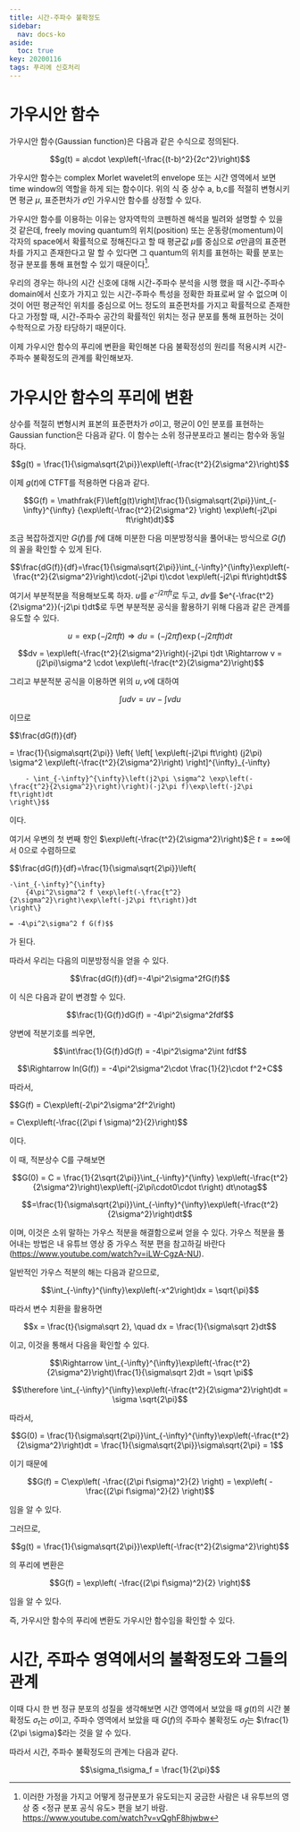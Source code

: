 ```yaml
---
title: 시간-주파수 불확정도
sidebar:
  nav: docs-ko
aside:
  toc: true
key: 20200116
tags: 푸리에 신호처리
---
```


# 가우시안 함수

가우시안 함수(Gaussian function)은 다음과 같은 수식으로 정의된다.

$$g(t) = a\cdot \exp\left(-\frac{(t-b)^2}{2c^2}\right)$$

가우시안 함수는 complex Morlet wavelet의 envelope 또는 시간 영역에서 보면 time window의 역할을 하게 되는 함수이다. 위의 식 중 상수 a, b,c를 적절히 변형시키면 평균 $\mu$, 표준편차가 $\sigma$인 가우시안 함수를 상정할 수 있다.

가우시안 함수를 이용하는 이유는 양자역학의 코펜하겐 해석을 빌려와 설명할 수 있을 것 같은데, freely moving quantum의 위치(position) 또는 운동량(momentum)이 각자의 space에서 확률적으로 정해진다고 할 때 평균값 $\mu$를 중심으로 $\sigma$만큼의 표준편차를 가지고 존재한다고 말 할 수 있다면 그 quantum의 위치를 표현하는 확률 분포는 정규 분포를 통해 표현할 수 있기 때문이다[^1].

[^1]: 이러한 가정을 가지고 어떻게 정규분포가 유도되는지 궁금한 사람은 내 유투브의 영상 중 <정규 분포 공식 유도> 편을 보기 바람. https://www.youtube.com/watch?v=vQghF8hjwbw

우리의 경우는 하나의 시간 신호에 대해 시간-주파수 분석을 시행 했을 때 시간-주파수 domain에서 신호가 가지고 있는 시간-주파수 특성을 정확한 좌표로써 알 수 없으며 이것이 어떤 평균적인 위치를 중심으로 어느 정도의 표준편차를 가지고 확률적으로 존재한다고 가정할 때, 시간-주파수 공간의 확률적인 위치는 정규 분포를 통해 표현하는 것이 수학적으로 가장 타당하기 때문이다.

이제 가우시안 함수의 푸리에 변환을 확인해본 다음 불확정성의 원리를 적용시켜 시간-주파수 불확정도의 관계를 확인해보자.

# 가우시안 함수의 푸리에 변환

상수를 적절히 변형시켜 표본의 표준편차가 $\sigma$이고, 평균이 0인 분포를 표현하는 Gaussian function은 다음과 같다. 이 함수는 소위 정규분포라고 불리는 함수와 동일하다.

$$g(t) = \frac{1}{\sigma\sqrt{2\pi}}\exp\left(-\frac{t^2}{2\sigma^2}\right)$$

이제 $g(t)$에  CTFT를 적용하면 다음과 같다.

$$G(f) = \mathfrak{F}\left[g(t)\right]\frac{1}{\sigma\sqrt{2\pi}}\int_{-\infty}^{\infty}
{\exp\left(-\frac{t^2}{2\sigma^2} \right) \exp\left(-j2\pi ft\right)dt}$$

조금 복잡하겠지만 $G(f)$를 $f$에 대해 미분한 다음 미분방정식을 풀어내는 방식으로 $G(f)$의 꼴을 확인할 수 있게 된다.

$$\frac{dG(f)}{df}=\frac{1}{\sigma\sqrt{2\pi}}\int_{-\infty}^{\infty}\exp\left(-\frac{t^2}{2\sigma^2}\right)\cdot(-j2\pi t)\cdot \exp\left(-j2\pi ft\right)dt$$

여기서 부분적분을 적용해보도록 하자. $u$를 $e^{-j2\pi ft}$로 두고, $dv$를 $e^{-\frac{t^2}{2\sigma^2}}(-j2\pi t)dt$로 두면 부분적분 공식을 활용하기 위해 다음과 같은 관계를 유도할 수 있다.

$$u= \exp\left(-j2\pi ft\right) \Rightarrow du = (-j2\pi f)\exp\left(-j2\pi ft\right) dt$$

$$dv = \exp\left(-\frac{t^2}{2\sigma^2}\right)(-j2\pi t)dt \Rightarrow v = (j2\pi)\sigma^2 \cdot \exp\left(-\frac{t^2}{2\sigma^2}\right)$$

그리고 부분적분 공식을 이용하면 위의 $u, v$에 대하여

$$\int u dv = uv - \int v du$$

이므로

$$\frac{dG(f)}{df}

= \frac{1}{\sigma\sqrt{2\pi}} \left\{
    \left[
        \exp\left(-j2\pi ft\right) (j2\pi) \sigma^2 \exp\left(-\frac{t^2}{2\sigma^2}\right)
        \right]^{\infty}_{-\infty}

        - \int_{-\infty}^{\infty}\left(j2\pi \sigma^2 \exp\left(-\frac{t^2}{2\sigma^2}\right)\right)(-j2\pi f)\exp\left(-j2\pi ft\right)dt
    \right\}$$

이다.

여기서 우변의 첫 번째 항인 $\exp\left(-\frac{t^2}{2\sigma^2}\right)$은 $t=\pm \infty$에서 0으로 수렴하므로

$$\frac{dG(f)}{df}=\frac{1}{\sigma\sqrt{2\pi}}\left\{

    -\int_{-\infty}^{\infty}
        {4\pi^2\sigma^2 f \exp\left(-\frac{t^2}{2\sigma^2}\right)\exp\left(-j2\pi ft\right)}dt
    \right\} 
    
    = -4\pi^2\sigma^2 f G(f)$$

가 된다.

따라서 우리는 다음의 미분방정식을 얻을 수 있다.

$$\frac{dG(f)}{df}=-4\pi^2\sigma^2fG(f)$$


이 식은 다음과 같이 변경할 수 있다.

$$\frac{1}{G(f)}dG(f) = -4\pi^2\sigma^2fdf$$

양변에 적분기호를 씌우면,

$$\int\frac{1}{G(f)}dG(f) = -4\pi^2\sigma^2\int fdf$$

$$\Rightarrow ln(G(f)) = -4\pi^2\sigma^2\cdot \frac{1}{2}\cdot f^2+C$$


따라서,

$$G(f) = C\exp\left(-2\pi^2\sigma^2f^2\right)

= C\exp\left(-\frac{(2\pi f \sigma)^2}{2}\right)$$

이다.

이 때, 적분상수 C를 구해보면

$$G(0) = C = \frac{1}{2\sqrt{2\pi}}\int_{-\infty}^{\infty}
    \exp\left(-\frac{t^2}{2\sigma^2}\right)\exp\left(-j2\pi\cdot0\cdot t\right)
dt\notag$$

$$=\frac{1}{\sigma\sqrt{2\pi}}\int_{-\infty}^{\infty}\exp\left(-\frac{t^2}{2\sigma^2}\right)dt$$


이며, 이것은 소위 말하는 가우스 적분을 해결함으로써 얻을 수 있다. 가우스 적분을 풀어내는 방법은 내 유튜브 영상 중 가우스 적분 편을 참고하길 바란다 (https://www.youtube.com/watch?v=iLW-CgzA-NU). 

일반적인 가우스 적분의 해는 다음과 같으므로,

$$\int_{-\infty}^{\infty}\exp\left(-x^2\right)dx = \sqrt{\pi}$$

따라서 변수 치환을 활용하면

$$x = \frac{t}{\sigma\sqrt 2}, \quad dx = \frac{1}{\sigma\sqrt 2}dt$$

이고, 이것을 통해서 다음을 확인할 수 있다.

$$\Rightarrow \int_{-\infty}^{\infty}\exp\left(-\frac{t^2}{2\sigma^2}\right)\frac{1}{\sigma\sqrt 2}dt = \sqrt \pi$$

$$\therefore \int_{-\infty}^{\infty}\exp\left(-\frac{t^2}{2\sigma^2}\right)dt = \sigma \sqrt{2\pi}$$


따라서,

$$G(0) = \frac{1}{\sigma\sqrt{2\pi}}\int_{-\infty}^{\infty}\exp\left(-\frac{t^2}{2\sigma^2}\right)dt = \frac{1}{\sigma\sqrt{2\pi}}\sigma\sqrt{2\pi} = 1$$

이기 때문에

$$G(f) = C\exp\left(
    -\frac{(2\pi f\sigma)^2}{2}
    \right)
    = \exp\left(
    -\frac{(2\pi f\sigma)^2}{2}
    \right)$$

임을 알 수 있다.

그러므로,

$$g(t) = \frac{1}{\sigma\sqrt{2\pi}}\exp\left(-\frac{t^2}{2\sigma^2}\right)$$

의 푸리에 변환은

$$G(f) = \exp\left(
    -\frac{(2\pi f\sigma)^2}{2}
    \right)$$

임을 알 수 있다.

즉, 가우시안 함수의 푸리에 변환도 가우시안 함수임을 확인할 수 있다.


# 시간, 주파수 영역에서의 불확정도와 그들의 관계

이때 다시 한 번 정규 분포의 성질을 생각해보면 시간 영역에서 보았을 때 $g(t)$의 시간 불확정도 $\sigma_t$는 $\sigma$이고, 주파수 영역에서 보았을 때 $G(f)$의 주파수 불확정도 $\sigma_f$는 $\frac{1}{2\pi \sigma}$라는 것을 알 수 있다. 

따라서 시간, 주파수 불확정도의 관계는 다음과 같다.

$$\sigma_t\sigma_f = \frac{1}{2\pi}$$